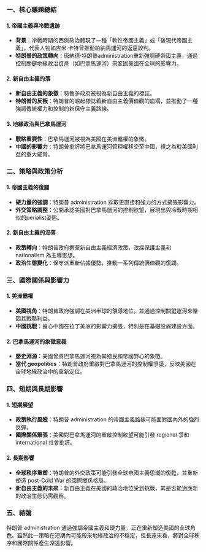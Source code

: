 ### 一、核心議題總結

#### 1. **帝國主義與冷戰遺跡**
   - **背景**：冷戰時期的西側政治體現了一種「軟性帝國主義」或「後現代帝國主義」，代表人物如吉米·卡特曾推動帕納馬運河的返還談判。
   - **特朗普的政策轉向**：唐納德·特朗普administration重新強調硬帝國主義，通過控制關鍵地緣政治資產（如巴拿馬運河）來鞏固美國在全球的影響力。

#### 2. **新自由主義的落**
   - **新自由主義的象徵**：特魯多政府被視為新自由主義的標誌。
   - **特朗普的反叛**：特朗普的崛起標誌着新自由主義價值觀的崩塌，並推動了一種強調傳統權力和控制的新保守主義路線。

#### 3. **地緣政治與巴拿馬運河**
   - **戰略重要性**：巴拿馬運河被視為美國在美洲霸權的象徵。
   - **中國的影響力**：特朗普批評將巴拿馬運河管理權移交至中國，視之為對美國利益的重大威脅。

### 二、策略與政策分析

#### 1. **帝國主義的復闢**
   - **硬力量的強調**：特朗普 administration 採取更直接和強力的方式擴張影響力。
   - **外交策略調整**：公開承認美國對巴拿馬運河的控制欲望，展現出與冷戰時期相似的perialist姿態。

#### 2. **新自由主義的沒落**
   - **政策轉向**：特朗普政府摒棄新自由主義經濟政策，改採保護主義和 nationalism 為主導思想。
   - **政治生態變化**：保守派重新佔據優勢，推動一系列傳統價值觀的復闢。

### 三、國際關係與影響力

#### 1. **美洲霸權**
   - **美國視角**：特朗普政府強調在美洲半球的領導地位，並通過控制關鍵運河來鞏固其戰略利益。
   - **中國挑戰**：擔心中國在拉丁美洲的影響力擴張，特別是在基礎設施建設方面。

#### 2. **巴拿馬運河的象徵意義**
   - **歷史淵源**：美國曾將巴拿馬運河視為其殖民和帝國野心的象徵。
   - **當代 geopolitics**：特朗普政府重啟對巴拿馬運河的控制權爭議，反映美國在全球地緣政治中的重新定位。

### 四、短期與長期影響

#### 1. **短期展望**
   - **政策執行風險**：特朗普 administration 的帝國主義路線可能面對國內外的強烈反彈。
   - **國際關係緊張**：美國對巴拿馬運河的重啟控制欲望可能引發 regional 爭和 international 社會批評。

#### 2. **長期影響**
   - **全球秩序重塑**：特朗普的外交政策可能引發全球帝國主義思潮的復甦，並重新塑造 post-Cold War 的國際關係格局。
   - **新自由主義的未來**：新自由主義在美國的政治地位受到挑戰，其是否能適應新的政治生態仍需觀察。

### 五、結論

特朗普 administration 通過強調帝國主義和硬力量，正在重新塑造美國的全球角色。雖然此一策略在短期內可能帶來地緣政治的不穩定，但長遠來看，將對全球秩序和國際關係產生深遠影響。